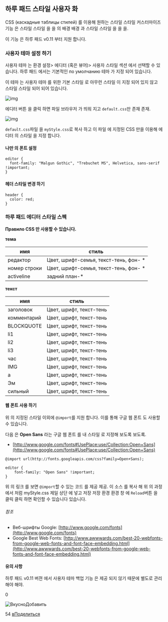 ## 하루 패드 스타일 사용자 화

CSS (каскадные таблицы стилей) 를 이용해 원하는 스타일 스타일 커스터마이즈 기능 은 스타일 스타일 을 을 의 배경 배경 과 스타일 스타일 을 을 을.

이 기능 은 하루 패드 v0.11 부터 지원 합니다.

### 사용자 테마 설정 하기

사용자 테마 는 환경 설정> 에디터 (혹은 뷰어)> 사용자 스타일 섹션 에서 선택할 수 있습니다. 하루 패드 에서는 기본적인 по умолчанию 테마 가 지정 되어 있습니다.

이 테마 는 사용자 테마 를 위한 기본 스타일 로 아무런 스타일 이 지정 되어 있지 않고 스타일 스타일 되어 되어 있습니다.

![img](http://pad.haroopress.com/docs/ko/customizing-editor-style/images/001.png)

에디터 버튼 을 클릭 하면 파일 브라우저 가 띄워 지고 `default.css`만 존재 존재.

![img](http://pad.haroopress.com/docs/ko/customizing-editor-style/images/002.png)

`default.css`파일 을 `myStyle.css`로 복사 하고 이 파일 에 지정된 CSS 만을 이용해 에디터 의 스타일 을 지정 합니다.

#### 나만 의 폰트 설정

```
editor {
  font-family: "Malgun Gothic", "Trebuchet MS", Helvetica, sans-serif !important;
}

```

#### 헤더 스타일 변경 하기

```
header {
  color: red;
}

```

### 하루 패드 에디터 스타일 스펙

**Правило CSS 만 사용할 수 있습니다.**

**тема**

| имя          | стиль                                 |
| ------------ | ------------------------------------- |
| редактор     | Цвет, шрифт-семья, текст-тень, фон- * |
| номер строки | Цвет, шрифт-семья, текст-тень, фон- * |
| activeline   | задний план-*                         |

**текст**

| имя         | стиль                   |
| ----------- | ----------------------- |
| заголовок   | Цвет, шрифт, текст-тень |
| комментарий | Цвет, шрифт, текст-тень |
| BLOCKQUOTE  | Цвет, шрифт, текст-тень |
| li1         | Цвет, шрифт, текст-тень |
| li2         | Цвет, шрифт, текст-тень |
| li3         | Цвет, шрифт, текст-тень |
| час         | Цвет, шрифт, текст-тень |
| IMG         | Цвет, шрифт, текст-тень |
| a           | Цвет, шрифт, текст-тень |
| Эм          | Цвет, шрифт, текст-тень |
| сильный     | Цвет, шрифт, текст-тень |

#### 웹 폰트 사용 하기

위 의 지정된 스타일 이외에 `@import`를 지원 합니다. 이를 통해 구글 웹 폰트 도 사용할 수 있습니다.

다음 은 **Open Sans** 라는 구글 웹 폰트 를 내 스타일 로 지정해 보도록 보도록.

- [http://www.google.com/fonts#UsePlace:use/Collection:Open+Sans](http://www.google.com/fonts#UsePlace:use/Collection:Open+Sans)

```
@import url(http://fonts.googleapis.com/css?family=Open+Sans);

editor {
    font-family: "Open Sans" !important;
}

```

위 의 링크 를 보면 `@import`할 수 있는 코드 를 제공 제공. 이 소스 를 복사 해 위 의 과정 에서 처럼 myStyle.css 제일 상단 에 넣고 저장 저장 환경 환경 창 에 `Reload`버튼 을 클릭 클릭 하면 확인할 수 있습니다 있습니다.

###### 참조

- Веб-шрифты Google: [http://www.google.com/fonts](http://www.google.com/fonts)
- Google Best Web Fonts: [http://www.awwwards.com/best-20-webfonts-from-google-web-fonts-and-font-face-embedding.html](http://www.awwwards.com/best-20-webfonts-from-google-web-fonts-and-font-face-embedding.html)

#### 유의 사항

하루 패드 v0.11 버젼 에서 사용자 테마 백업 기능 은 제공 되지 않기 때문에 별도로 관리 해야 해야.

0

![Вкусно](http://www.delicious.com/static/img/delicious.small.gif)Добавить

54
[вПоделиться](javascript:void(0);)